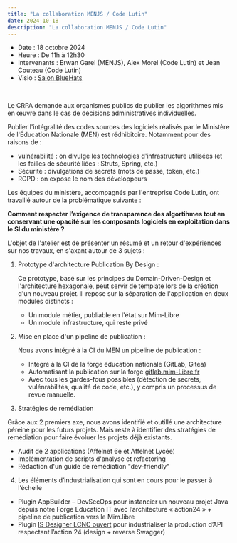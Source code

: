 ```yaml
---
title: "La collaboration MENJS / Code Lutin"
date: 2024-10-18
description: "La collaboration MENJS / Code Lutin"
---
```

- Date : 18 octobre 2024
- Heure : De 11h à 12h30
- Intervenants : Erwan Garel (MENJS), Alex Morel (Code Lutin) et Jean Couteau (Code Lutin)
- Visio : [Salon BlueHats](https://webinaire.numerique.gouv.fr/meeting/signin/invite/362/creator/369/hash/14eb55bd230aa1a8b8a98e0ee35b056d0196afcf)

<br/>

Le CRPA demande aux organismes publics de publier les algorithmes mis en œuvre dans le cas de décisions administratives individuelles.

Publier l'intégralité des codes sources des logiciels réalisés par le Ministère de l'Éducation Nationale (MEN) est rédhibitoire. Notamment pour des raisons de :

* vulnérabilité : on divulge les technologies d'infrastructure
  utilisées (et les failles de sécurité liées : Struts, Spring, etc.)
* Sécurité : divulgations de secrets (mots de passe, token, etc.)
* RGPD : on expose le nom des développeurs

Les équipes du ministère, accompagnés par l'entreprise Code Lutin, ont travaillé autour de la problématique suivante :

**Comment respecter l’exigence de transparence des algortihmes tout en conservant une opacité sur les composants logiciels en exploitation dans le SI du ministère ?**

L'objet de l'atelier est de présenter un résumé et un retour
d'expériences sur nos travaux, en s'axant autour de 3 sujets :

1. Prototype d'architecture Publication By Design : 
 
   Ce prototype, basé sur les principes du Domain-Driven-Design et l'architecture hexagonale, peut servir de template lors de la création d'un nouveau projet. Il repose sur la séparation de l'application en deux modules distincts :
   * Un module métier, publiable en l'état sur Mim-Libre
   * Un module infrastructure, qui reste privé
    
2. Mise en place d'un pipeline de publication :

   Nous avons intégré à la CI du MEN un pipeline de publication : 

   * Intégré à la CI de la forge éducation nationale (GitLab, Gitea)
   * Automatisant la publication sur la forge [gitlab.mim-Libre.fr](gitlab.mim-Libre.fr)
   * Avec tous les gardes-fous possibles (détection de secrets, vulénrabilités, qualité de code, etc.), y compris un processus de revue manuelle.

3. Stratégies de remédiation

Grâce aux 2 premiers axe, nous avons identifié et outillé une architecture péreine pour les futurs projets. Mais reste à identifier des stratégies de remédiation pour faire évoluer les projets déjà existants. 

* Audit de 2 applications (Affelnet 6e et Affelnet Lycée)
* Implémentation de scripts d'analyse et refactoring
* Rédaction d'un guide de remédiation "dev-friendly"

4. Les éléments d’industrialisation qui sont en cours pour le passer à l’échelle

* Plugin AppBuilder – DevSecOps pour instancier un nouveau projet Java depuis notre Forge Education IT avec l’architecture « action24 » + pipeline de publication vers le Mim.libre
* Plugin [IS Designer LCNC ouvert](https://code.gouv.fr/sill/detail?name=IS%20Designer) pour industrialiser la production d’API respectant l’action 24 (design + reverse Swagger)

